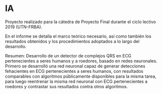 # IA

Proyecto realizado para la cátedra de Proyecto Final durante el ciclo lectivo 2019 (UTN-FRBA).

En el informe se detalla el marco teórico necesario, así como también los resultados obtenidos y los procedimientos adoptados a lo largo del desarrollo.

Resumen: Desarrollo de un detector de complejos QRS en ECG pertenecientes a seres humanos y a roedores, basado en redes neuronales. Primero se desarrolló una red neuronal capaz de generar detecciones fehacientes en ECG pertenecientes a seres humanos, con resultados comparables con algoritmos públicamente disponibles para la misma tarea, para luego reentrenar la misma red neuronal con ECG pertenecientes a roedores y contrastar sus resultados contra otros algoritmos.
